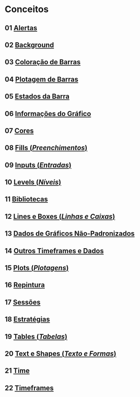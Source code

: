 
# Conceitos

## 01 [Alertas](./05_01_alertas.md)

## 02 [Background](./05_02_background.md)

## 03 [Coloração de Barras](./05_03_coloracao_de_barras.md)

## 04 [Plotagem de Barras](./05_04_plotagem_de_barras.md)

## 05 [Estados da Barra](./05_05_estados_da_barra.md)

## 06 [Informações do Gráfico](./05_06_informacoes_do_grafico.md)

## 07 [Cores](./05_07_cores.md)

## 08 [Fills (_Preenchimentos_)](./05_08_fills.md)

## 09 [Inputs (_Entradas_)](./05_09_inputs.md)

## 10 [Levels (_Níveis_)](./05_10_levels.md)

## 11 [Bibliotecas](./05_11_libraries.md)

## 12 [Lines e Boxes (_Linhas e Caixas_)](./05_12_lines_e_boxes.md)

## 13 [Dados de Gráficos Não-Padronizados](./05_13_dados_de_graficos_nao_padronizados.md)

## 14 [Outros Timeframes e Dados](./05_14_outros_timeframes_e_dados.md)

## 15 [Plots (_Plotagens_)](./05_15_plots.md)

## 16 [Repintura](./05_16_repintura.md)

## 17 [Sessões](./05_17_sessoes.md)

## 18 [Estratégias](./05_18_estrategias.md)

## 19 [Tables (_Tabelas_)](./05_19_tables.md)

## 20 [Text e Shapes (_Texto e Formas_)](./05_20_text_e_shapes.md)

## 21 [Time](./05_21_time.md)

## 22 [Timeframes](./05_22_timeframes.md)
